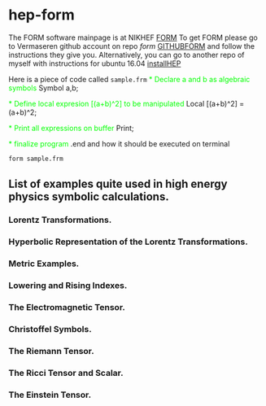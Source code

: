 # hep-form
The FORM software mainpage is at NIKHEF
[FORM](http://www.nikhef.nl/~form/)
To get FORM please go to Vermaseren github account on repo *form*
[GITHUBFORM](https://github.com/vermaseren/form)
and follow the instructions they give you. Alternatively, you can go to another repo of myself
with instructions for ubuntu 16.04
[installHEP](http://github.com/faquinonez/installHEP#install-formFORM)

Here is a piece of code called `sample.frm`
<span style="color:rgb(0,255,0)"> * Declare a and b as algebraic symbols </span>
<span>Symbol</span> a,b;

<span style="color:rgb(0,255,0)"> * Define local expresion [(a+b)^2] to be manipulated </span>
<span> Local</span> [(a+b)^2] = (a+b)^2;

<span style="color:rgb(0,255,0)"> * Print all expressions on buffer </span>
<span> Print;</span>

<span style="color:rgb(0,255,0)"> * finalize program</span>
<span> .end</span>
and how it should be executed on terminal
```bash
form sample.frm
```

## List of examples quite used in high energy physics symbolic calculations.

### Lorentz Transformations.
### Hyperbolic Representation of the Lorentz Transformations.
### Metric Examples.
### Lowering and Rising Indexes.
### The Electromagnetic Tensor.
### Christoffel Symbols.
### The Riemann Tensor.
### The Ricci Tensor and Scalar.
### The Einstein Tensor.
